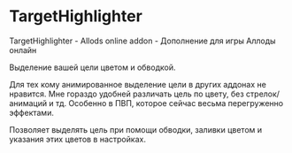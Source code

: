 # TargetHighlighter
TargetHighlighter - Allods online addon - Дополнение для игры Аллоды онлайн


Выделение вашей цели цветом и обводкой.


Для тех кому анимированное выделение цели в других аддонах не нравится. 
Мне гораздо удобней различать цель по цвету, без стрелок/анимаций и тд. Особенно в ПВП, которое сейчас весьма перегруженно эффектами.

Позволяет выделять цель при помощи обводки, заливки цветом и указания этих цветов в настройках.

